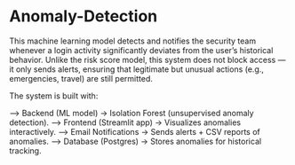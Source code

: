 # Anomaly-Detection
This machine learning model detects and notifies the security team whenever a login activity significantly deviates from the user’s historical behavior. Unlike the risk score model, this system does not block access — it only sends alerts, ensuring that legitimate but unusual actions (e.g., emergencies, travel) are still permitted.

The system is built with:

--> Backend (ML model) → Isolation Forest (unsupervised anomaly detection).
--> Frontend (Streamlit app) → Visualizes anomalies interactively.
--> Email Notifications → Sends alerts + CSV reports of anomalies.
--> Database (Postgres) → Stores anomalies for historical tracking.
